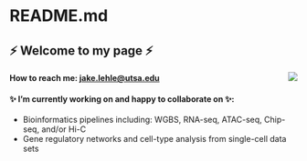 # README.md
## ⚡ Welcome to my page ⚡

<img src="https://github-readme-stats.vercel.app/api?username=JakeLehle&show_icons=true&count_private=true" align="right"/>

#### How to reach me:     [jake.lehle@utsa.edu](mailto:jake.lehle@utsa.edu)

#### ✨ I’m currently working on and happy to collaborate on ✨:
* Bioinformatics pipelines including: WGBS, RNA-seq, ATAC-seq, Chip-seq, and/or Hi-C
* Gene regulatory networks and cell-type analysis from single-cell data sets


<!--
**JakeLehle/JakeLehle** is a ✨ _special_ ✨ repository because its `README.md` (this file) appears on your GitHub profile.

Here are some ideas to get you started:

- 🔭 I’m currently working on ...
- 🌱 I’m currently learning ...
- 👯 I’m looking to collaborate on ...
- 🤔 I’m looking for help with ...
- 💬 Ask me about ...
- 📫 How to reach me: ...
- 📫 How to reach me: [Student Email](mailto:nikolas.merlock@utsa.edu)
- ⚡ Fun fact: ...
-->
